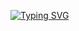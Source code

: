 [![Typing SVG](https://readme-typing-svg.demolab.com?font=Fira+Code&pause=1000&color=13C82C&width=435&lines=Manoj+Palkhade%21%21)](https://git.io/typing-svg)
